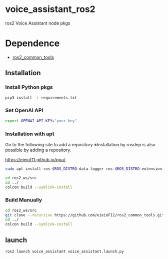 # voice_assistant_ros2
ros2 Voice Assistant node pkgs

# Dependence
- [ros2_common_tools](https://github.com/eieioF11/ros2_common_tools)

## Installation

### Install Python pkgs
```bash
pip3 install -r requirements.txt
```

### Set OpenAI API
```bash
export OPENAI_API_KEY="your key"
```

### Installation with apt
Go to the following site to add a repository
※Installation by rosdep is also possible by adding a repository.

https://eieiof11.github.io/ppa/


```bash
sudo apt install ros-$ROS_DISTRO-data-logger ros-$ROS_DISTRO-extension-node ros-$ROS_DISTRO-common-utils

cd ros2_ws/src
cd ../
colcon build --symlink-install
```

### Build Manually
```bash
cd ros2_ws/src
git clone --recursive https://github.com/eieioF11/ros2_common_tools.git
cd ../
colcon build --symlink-install
```

## launch
```bash
ros2 launch voice_assistant voice_assistant.launch.py
```
